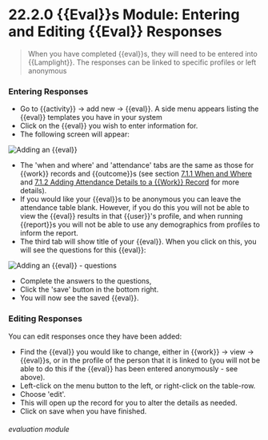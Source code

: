 # 22.2.0 {{Eval}}s Module: Entering and Editing {{Eval}} Responses

> When you have completed {{eval}}s, they will need to be entered into {{Lamplight}}. The responses can be linked to specific profiles or left anonymous



### Entering Responses 

- Go to {{activity}} -> add new -> {{eval}}.  A side menu appears listing the {{eval}} templates you have in your system
- Click on the {{eval}} you wish to enter information for. 
- The following screen will appear:

![Adding an {{eval}}](22.2.0b.png)

- The 'when and where' and 'attendance' tabs are the same as those for {{work}} records and {{outcome}}s (see section [7.1.1 When and Where](/help/index//p/7.1.1) and [7.1.2 Adding Attendance Details to a {{Work}} Record](/help/index/p/7.1.2) for more details). 
- If you would like your {{eval}}s to be anonymous you can leave the attendance table blank. However, if you do this you will not be able to view the {{eval}} results in that {{user}}'s profile, and when running {{report}}s you will not be able to use any demographics from profiles to inform the report. 
- The third tab will show title of your {{eval}}. When you click on this, you will see the questions for this {{eval}}:

![Adding an {{eval}} - questions](22.2.0a.png)

- Complete the answers to the questions, 
- Click the 'save' button in the bottom right. 
- You will now see the saved {{eval}}. 

### Editing Responses

You can edit responses once they have been added:

- Find the {{eval}} you would like to change, either in {{work}} -> view -> {{eval}}s, or in the profile of the person that it is linked to (you will not be able to do this if the {{eval}} has been entered anonymously - see above).
- Left-click on the menu button to the left, or right-click on the table-row.
- Choose 'edit'.
- This will open up the record for you to alter the details as needed. 
- Click on save when you have finished.


###### evaluation module


